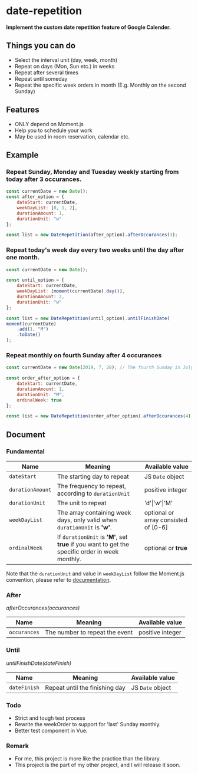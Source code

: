 # date-repetition

**Implement the custom date repetition feature of Google Calender.**

## Things you can do

- Select the interval unit (day, week, month)
- Repeat on days (Mon, Sun etc.) in weeks
- Repeat after several times
- Repeat until someday
- Repeat the specific week orders in month (E.g. Monthly on the second Sunday)

## Features

 - ONLY depend on Moment.js
 - Help you to schedule your work
 - May be used in room reservation, calendar etc.

## Example

### Repeat Sunday, Monday and Tuesday weekly starting from today after 3 occurances.

```js
const currentDate = new Date();
const after_option = {
    dateStart: currentDate,
    weekDayList: [0, 1, 2],
    durationAmount: 1,
    durationUnit: "w"
};

const list = new DateRepetition(after_option).afterOccurances(3);
```

### Repeat today's week day every two weeks until the day after one month.

```js
const currentDate = new Date();

const until_option = {
    dateStart: currentDate,
    weekDayList: [moment(currentDate).day()],
    durationAmount: 2,
    durationUnit: "w"
};

const list = new DateRepetition(until_option).untilFinishDate(
moment(currentDate)
    .add(1, "M")
    .toDate()
);
```

### Repeat monthly on fourth Sunday after 4 occurances

```js
const currentDate = new Date(2019, 7, 28); // The fourth Sunday in July

const order_after_option = {
    dateStart: currentDate,
    durationAmount: 1,
    durationUnit: "M",
    ordinalWeek: true
};

const list = new DateRepetition(order_after_option).afterOccurances(4);
```

## Document

### Fundamental
| Name  | Meaning  | Available value  |
|---|---|---|
|  `dateStart` | The starting day to repeat | JS `Date` object  |
|   `durationAmount`| The frequency to repeat, according to `durationUnit`  | positive integer  |
|   `durationUnit`| The unit to repeat  | 'd'\|'w'\|'M'  |
|  `weekDayList` | The array containing week days, only valid when `durationUnit` is **'w'**.  | optional or array consisted of [0-6]  |
|   `ordinalWeek`| If `durationUnit` is **'M'**, set **true** if you want to get the specific order in week monthly.  | optional or **true**  |

Note that the `durationUnit` and value in `weekDayList` follow the Moment.js convention, please refer to [documentation](https://momentjs.com/docs/#/manipulating/).

### After

*afterOccurances(occurances)*

| Name  | Meaning  | Available value  |
|---|---|---|
|  `occurances` | The number to repeat the event |  positive integer |

### Until

*untilFinishDate(dateFinish)*

| Name  | Meaning  | Available value  |
|---|---|---|
|  `dateFinish` | Repeat until the finishing day | JS `Date` object  |

### Todo

 - Strict and tough test process
 - Rewrite the weekOrder to support for 'last' Sunday monthly.
 - Better test component in Vue.

### Remark

 - For me, this project is more like the practice than the library.
 - This project is the part of my other project, and I will release it soon.